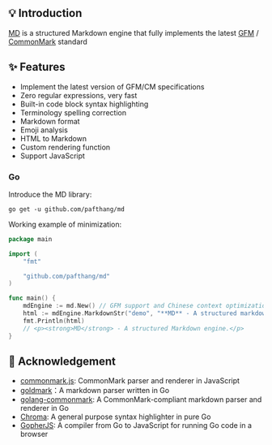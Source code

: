 ## 💡 Introduction

[MD](https://github.com/pafthang/md) is a structured Markdown engine that fully implements the latest [GFM](https://github.github.com/gfm/) / [CommonMark](https://commonmark.org) standard

## ✨  Features

* Implement the latest version of GFM/CM specifications
* Zero regular expressions, very fast
* Built-in code block syntax highlighting
* Terminology spelling correction
* Markdown format
* Emoji analysis
* HTML to Markdown
* Custom rendering function
* Support JavaScript

### Go

Introduce the MD library:

```shell
go get -u github.com/pafthang/md
```

Working example of minimization:

```go
package main

import (
	"fmt"

	"github.com/pafthang/md"
)

func main() {
	mdEngine := md.New() // GFM support and Chinese context optimization have been enabled by default
	html := mdEngine.MarkdownStr("demo", "**MD** - A structured markdown engine.")
	fmt.Println(html)
	// <p><strong>MD</strong> - A structured Markdown engine.</p>
}
```

## 🙏 Acknowledgement

* [commonmark.js](https://github.com/commonmark/commonmark.js): CommonMark parser and renderer in JavaScript
* [goldmark](https://github.com/yuin/goldmark)：A markdown parser written in Go
* [golang-commonmark](https://gitlab.com/golang-commonmark/markdown): A CommonMark-compliant markdown parser and renderer in Go
* [Chroma](https://github.com/alecthomas/chroma): A general purpose syntax highlighter in pure Go
* [GopherJS](https://github.com/gopherjs/gopherjs): A compiler from Go to JavaScript for running Go code in a browser
